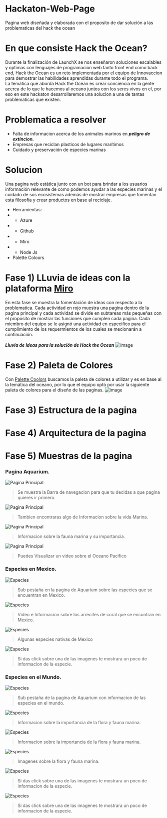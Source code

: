 # Hackaton-Web-Page
Pagina web diseñada y elaborada con el proposito de dar solución a las problematicas del hack the ocean
# En que consiste Hack the Ocean?
Durante la finalización de LaunchX se nos enseñaron soluciones escalables y optimas con lenguajes de programacion web tanto front end como back end, Hack the Ocean es un reto implementada por el equipo de Innovaccion para demostrar las habilidades aprendidas durante todo el programa.
<br>
La temática que aborda Hack the Ocean es crear conciencia en la gente acerca de lo que le hacemos al oceano juntos con los seres vivos en el, por eso en este hackaton desarrollaremos una solucion a una de tantas problematicas que existen.


# Problematica a resolver
-  Falta de informacion acerca de los animales marinos en ***peligro de extincion.***
-  Empresas que reciclan plasticos de lugares marítimos
-  Cuidado y preservación de especies marinas
# Solucion
Una pagina web estática junto con un bot para brindar a los usuarios información relevante de como podemos ayudar a las especies marinas y el cuidado de sus ecosistemas además de mostrar empresas que fomentan esta filosofía y crear productos en base al reciclaje.
- Herramientas:
- - Azure
- - Github
- - Miro
- - Node Js
- Palette Coloors

# Fase 1) LLuvia de ideas con la plataforma [Miro](https://miro.com/es/)
En esta fase se muestra la fomentación de ideas con respecto a la problematica. Cada actividad en rojo muestra una pagina dentro de la pagina principal y cada actividad se divide en subtareas más pequeñas con el proposito de mostrar las funciones que cumplen cada pagina. Cada miembro del equipo se le asignó una actividad en especifico para el cumplimiento de los requermientos de los cuales se mecionarán a continuación.<br><br>
***Lluvia de Ideas para la solución de Hack the Ocean***
![image](https://user-images.githubusercontent.com/48420854/168479799-a41b5edd-2e7b-4ef4-9f53-99628231bc3f.png)

# Fase 2) Paleta de Colores
Con [Palette Coolors](https://coolors.co/) buscamos la paleta de colores a utilizar y es en base al la temática del oceano, por lo que el equipo optó por usar la siguiente paleta de colores para el diseño de las paginas.
![image](https://user-images.githubusercontent.com/48420854/168480094-d472aa3a-d7c5-41c4-bdc2-ff0431e226a9.png)

# Fase 3) Estructura de la pagina
# Fase 4) Arquitectura de la pagina
# Fase 5) Muestras de la pagina 
### Pagina Aquarium.
![Pagina Principal](/capturas/Apaquarium1.PNG)
> Se muestra la Barra de navegacion para que tu decidas a que pagina quieres ir primero.

![Pagina Principal](/capturas/Apaquarium2.PNG)
> Tambien encontraras algo de Informacion sobre la vida Marina.

![Pagina Principal](/capturas/Apaquarium3.PNG)
> Informacion sobre la fauna marina y su importancia.

![Pagina Principal](/capturas/Apaquarium4.PNG)
> Puedes Visualizar un video sobre el Oceano Pacifico

### Especies en Mexico.
![Especies](/capturas/Apaquarium-especies1.PNG)
> Sub pestaña en la pagina de Aquarium sobre las especies que se encuentran en Mexico.

![Especies](/capturas/Apaquarium-especies2.PNG)
> Video e Informacion sobre los arrecifes de coral que se encuntran en Mexico.

![Especies](/capturas/Apaquarium-especies3.PNG)
> Algunas especies nativas de Mexico

![Especies](/capturas/Apaquarium-especies4.PNG)
> Si das click sobre una de las imagenes te mostrara un poco de informacion de la especie.

### Especies en el Mundo.
![Especies](/capturas/Apaquarium-especiesMundo1.PNG)
> Sub pestaña de la pagina de Aquarium con informacion de las especies en el mundo.

![Especies](/capturas/Apaquarium-especiesMundo2.PNG)
> Informacion sobre la importancia de la flora y fauna marina.

![Especies](/capturas/Apaquarium-especiesMundo3.PNG)
> Informacion sobre la importancia de la flora y fauna marina.

![Especies](/capturas/Apaquarium-especiesMundo4.PNG)
> Imagenes sobre la flora y fauna marina.

![Especies](/capturas/Apaquarium-especiesMundo5.PNG)
> Si das click sobre una de las imagenes te mostrara un poco de informacion de la especie.

![Especies](/capturas/Apaquarium-especiesMundo.PNG)
> Si das click sobre una de las imagenes te mostrara un poco de informacion de la especie.
